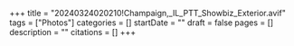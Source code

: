 +++
title = "20240324020210!Champaign,_IL_PTT_Showbiz_Exterior.avif"
tags = ["Photos"]
categories = []
startDate = ""
draft = false
pages = []
description = ""
citations = []
+++
